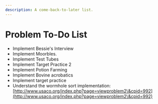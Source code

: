 ```yaml
---
description: A come-back-to-later list.
---
```


# Problem To-Do List

* Implement Bessie's Interview
* Implement Moorbles.&#x20;
* Implement Test Tubes
* Implement Target Practice 2
* Implement Potion Farming
* Implement Bovine acrobatics
* Implement target practice
* Understand the wormhole sort implementation: [http://www.usaco.org/index.php?page=viewproblem2\&cpid=992](http://www.usaco.org/index.php?page=viewproblem2\&cpid=992)
